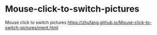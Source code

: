 # Mouse-click-to-switch-pictures
Mouse click to switch pictures
https://zhufang.github.io/Mouse-click-to-switch-pictures/ment.html
